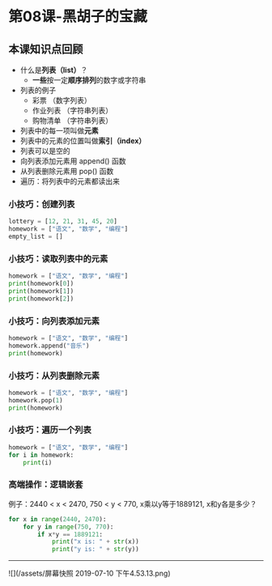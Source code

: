 # 第08课-黑胡子的宝藏

## 本课知识点回顾

* 什么是**列表（list）**？
    * **一些**按一定**顺序排列**的数字或字符串
* 列表的例子
    * 彩票 （数字列表）
    * 作业列表 （字符串列表）
    * 购物清单 （字符串列表）
* 列表中的每一项叫做**元素**
* 列表中的元素的位置叫做**索引（index）**
* 列表可以是空的
* 向列表添加元素用 append() 函数
* 从列表删除元素用 pop() 函数
* 遍历：将列表中的元素都读出来

### 小技巧：创建列表
```python
lottery = [12, 21, 31, 45, 20]
homework = ["语文", "数学", "编程"]
empty_list = []
```

### 小技巧：读取列表中的元素
```python
homework = ["语文", "数学", "编程"]
print(homework[0])
print(homework[1])
print(homework[2])
```

### 小技巧：向列表添加元素
```python
homework = ["语文", "数学", "编程"]
homework.append("音乐")
print(homework)
```

### 小技巧：从列表删除元素
```python
homework = ["语文", "数学", "编程"]
homework.pop(1)
print(homework)
```

### 小技巧：遍历一个列表
```python
homework = ["语文", "数学", "编程"]
for i in homework:
    print(i)
```

### 高端操作：逻辑嵌套

例子：2440 < x < 2470, 750 < y < 770, x乘以y等于1889121, x和y各是多少？
```python
for x in range(2440, 2470):
    for y in range(750, 770):
        if x*y == 1889121:
            print("x is: " + str(x))
            print("y is: " + str(y))
```

---
![](/assets/屏幕快照 2019-07-10 下午4.53.13.png)
